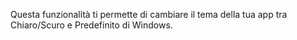 ﻿Questa funzionalità ti permette di cambiare il tema della tua app tra Chiaro/Scuro e Predefinito di Windows.